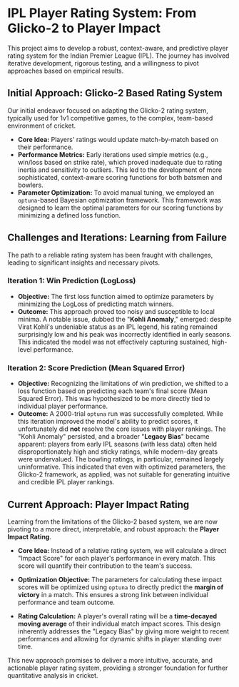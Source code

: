 # IPL Player Rating System: From Glicko-2 to Player Impact

This project aims to develop a robust, context-aware, and predictive player rating system for the Indian Premier League (IPL). The journey has involved iterative development, rigorous testing, and a willingness to pivot approaches based on empirical results.

## Initial Approach: Glicko-2 Based Rating System

Our initial endeavor focused on adapting the Glicko-2 rating system, typically used for 1v1 competitive games, to the complex, team-based environment of cricket.

*   **Core Idea:** Players' ratings would update match-by-match based on their performance.
*   **Performance Metrics:** Early iterations used simple metrics (e.g., win/loss based on strike rate), which proved inadequate due to rating inertia and sensitivity to outliers. This led to the development of more sophisticated, context-aware scoring functions for both batsmen and bowlers.
*   **Parameter Optimization:** To avoid manual tuning, we employed an `optuna`-based Bayesian optimization framework. This framework was designed to learn the optimal parameters for our scoring functions by minimizing a defined loss function.

## Challenges and Iterations: Learning from Failure

The path to a reliable rating system has been fraught with challenges, leading to significant insights and necessary pivots.

### Iteration 1: Win Prediction (LogLoss)

*   **Objective:** The first loss function aimed to optimize parameters by minimizing the LogLoss of predicting match winners.
*   **Outcome:** This approach proved too noisy and susceptible to local minima. A notable issue, dubbed the "**Kohli Anomaly**," emerged: despite Virat Kohli's undeniable status as an IPL legend, his rating remained surprisingly low and his peak was incorrectly identified in early seasons. This indicated the model was not effectively capturing sustained, high-level performance.

### Iteration 2: Score Prediction (Mean Squared Error)

*   **Objective:** Recognizing the limitations of win prediction, we shifted to a loss function based on predicting each team's final score (Mean Squared Error). This was hypothesized to be more directly tied to individual player performance.
*   **Outcome:** A 2000-trial `optuna` run was successfully completed. While this iteration improved the model's ability to predict scores, it unfortunately did **not** resolve the core issues with player rankings. The "Kohli Anomaly" persisted, and a broader "**Legacy Bias**" became apparent: players from early IPL seasons (with less data) often held disproportionately high and sticky ratings, while modern-day greats were undervalued. The bowling ratings, in particular, remained largely uninformative. This indicated that even with optimized parameters, the Glicko-2 framework, as applied, was not suitable for generating intuitive and credible IPL player rankings.

## Current Approach: Player Impact Rating

Learning from the limitations of the Glicko-2 based system, we are now pivoting to a more direct, interpretable, and robust approach: the **Player Impact Rating**.

*   **Core Idea:** Instead of a relative rating system, we will calculate a direct "Impact Score" for each player's performance in every match. This score will quantify their contribution to the team's success.

*   **Optimization Objective:** The parameters for calculating these impact scores will be optimized using `optuna` to directly predict the **margin of victory** in a match. This ensures a strong link between individual performance and team outcome.

*   **Rating Calculation:** A player's overall rating will be a **time-decayed moving average** of their individual match impact scores. This design inherently addresses the "Legacy Bias" by giving more weight to recent performances and allowing for dynamic shifts in player standing over time.

This new approach promises to deliver a more intuitive, accurate, and actionable player rating system, providing a stronger foundation for further quantitative analysis in cricket.
